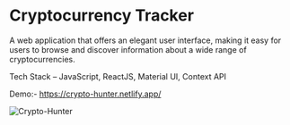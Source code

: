 # Cryptocurrency Tracker 

A web application that offers an elegant user interface, making it easy for users to browse and discover information about a wide range of cryptocurrencies.

Tech Stack – JavaScript, ReactJS, Material UI, Context API

Demo:-
https://crypto-hunter.netlify.app/

![Crypto-Hunter](https://github.com/aryansingh027/Cryptocurrency_tracker/assets/90173266/cf11fefc-8573-465a-ae1b-9d892ecfa10f)
